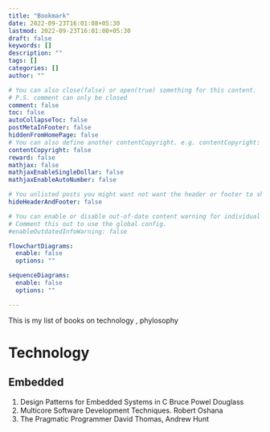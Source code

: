 ```yaml
---
title: "Bookmark"
date: 2022-09-23T16:01:08+05:30
lastmod: 2022-09-23T16:01:08+05:30
draft: false
keywords: []
description: ""
tags: []
categories: []
author: ""

# You can also close(false) or open(true) something for this content.
# P.S. comment can only be closed
comment: false
toc: false
autoCollapseToc: false
postMetaInFooter: false
hiddenFromHomePage: false
# You can also define another contentCopyright. e.g. contentCopyright: "This is another copyright."
contentCopyright: false
reward: false
mathjax: false
mathjaxEnableSingleDollar: false
mathjaxEnableAutoNumber: false

# You unlisted posts you might want not want the header or footer to show
hideHeaderAndFooter: false

# You can enable or disable out-of-date content warning for individual post.
# Comment this out to use the global config.
#enableOutdatedInfoWarning: false

flowchartDiagrams:
  enable: false
  options: ""

sequenceDiagrams: 
  enable: false
  options: ""

---
```


<!--more-->
This is my list of books on technology , phylosophy

# Technology
## Embedded
1. Design Patterns for Embedded Systems in C
Bruce Powel Douglass
2. Multicore Software Development Techniques.
Robert Oshana
3. The Pragmatic Programmer
David Thomas, Andrew Hunt



